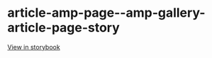 # article-amp-page--amp-gallery-article-page-story

[View in storybook](https://raw.githack.com/Independent-Digital-News-and-Media-Ltd/indy-pwamp-sb/PR-2375-sb/index.html?path=/story/article-amp-page--amp-gallery-article-page-story)